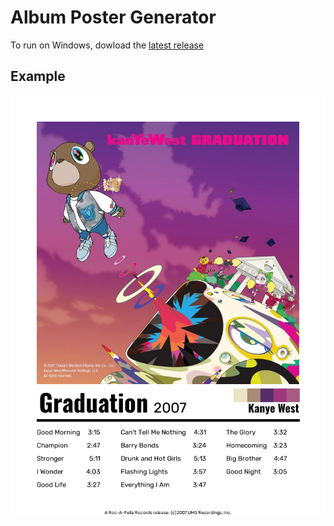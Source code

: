 # Album Poster Generator

To run on Windows, dowload the [latest release](https://github.com/Swiftzerr/AlbumPosterGenerator/releases/latest)

## Example
![Poster Example](/images/example1.png)

